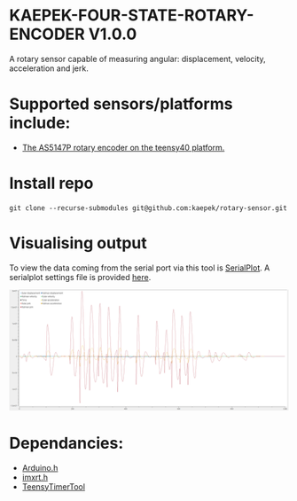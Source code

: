 # KAEPEK-FOUR-STATE-ROTARY-ENCODER V1.0.0

A rotary sensor capable of measuring angular: displacement, velocity, acceleration and jerk. 

# Supported sensors/platforms include:

- [The AS5147P rotary encoder on the teensy40 platform.](./lib/kalman-four-state-teensy40-AS5147P-rotary-encoder/)

# Install repo

```
git clone --recurse-submodules git@github.com:kaepek/rotary-sensor.git
```

# Visualising output

To view the data coming from the serial port via this tool is [SerialPlot](https://github.com/hyOzd/serialplot). A serialplot settings file is provided [here](./resources/serialplot.ini).

![Example plot output](./resources/SerialPlot-output.png)

# Dependancies:

- [Arduino.h](https://github.com/arduino/ArduinoCore-avr)
- [imxrt.h](https://github.com/PaulStoffregen/cores/tree/master)
- [TeensyTimerTool](https://github.com/luni64/TeensyTimerTool/blob/master/LICENSE)